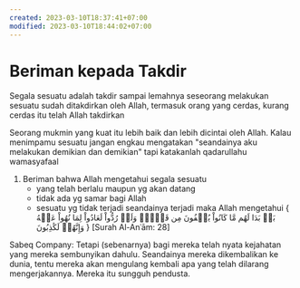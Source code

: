 ```yaml
---
created: 2023-03-10T18:37:41+07:00
modified: 2023-03-10T18:44:02+07:00
---
```


# Beriman kepada Takdir

Segala sesuatu adalah takdir sampai lemahnya seseorang melakukan sesuatu sudah ditakdirkan oleh Allah, termasuk orang yang cerdas, kurang cerdas itu telah Allah takdirkan

Seorang mukmin yang kuat itu lebih baik dan lebih dicintai oleh Allah. Kalau menimpamu sesuatu jangan engkau mengatakan "seandainya aku melakukan demikian dan demikian" tapi katakanlah qadarullahu wamasyafaal

1. Beriman bahwa Allah mengetahui segala sesuatu
   - yang telah berlalu maupun yg akan datang
   - tidak ada yg samar bagi Allah
   - sesuatu yg tidak terjadi seandainya terjadi maka Allah mengetahui
{ بَلۡ بَدَا لَهُم مَّا كَانُواْ يُخۡفُونَ مِن قَبۡلُۖ وَلَوۡ رُدُّواْ لَعَادُواْ لِمَا نُهُواْ عَنۡهُ وَإِنَّهُمۡ لَكَٰذِبُونَ }
[Surah Al-Anʿām: 28]

Sabeq Company:
Tetapi (sebenarnya) bagi mereka telah nyata kejahatan yang mereka sembunyikan dahulu. Seandainya mereka dikembalikan ke dunia, tentu mereka akan mengulang kembali apa yang telah dilarang mengerjakannya. Mereka itu sungguh pendusta.
